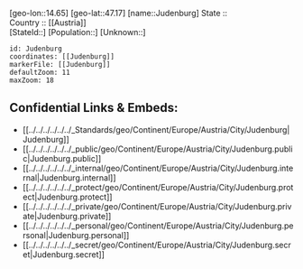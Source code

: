 ﻿---
location: [47.17,14.65] 
mapzoom: [7,12] 
mapmarker: city 
type: City
tags:
- geo/City


SpocWebEntityId: 31221
isDeleted: false
confidential: public

---
[geo-lon::14.65] 
[geo-lat::47.17] 
[name::Judenburg] 
State ::  
Country :: [[Austria]]  
[StateId::] 
[Population::] 
[Unknown::] 


```leaflet
id: Judenburg
coordinates: [[Judenburg]] 
markerFile: [[Judenburg]] 
defaultZoom: 11 
maxZoom: 18
```


## Confidential Links & Embeds: 
- [[../../../../../../_Standards/geo/Continent/Europe/Austria/City/Judenburg|Judenburg]] 
- [[../../../../../../_public/geo/Continent/Europe/Austria/City/Judenburg.public|Judenburg.public]] 
- [[../../../../../../_internal/geo/Continent/Europe/Austria/City/Judenburg.internal|Judenburg.internal]] 
- [[../../../../../../_protect/geo/Continent/Europe/Austria/City/Judenburg.protect|Judenburg.protect]] 
- [[../../../../../../_private/geo/Continent/Europe/Austria/City/Judenburg.private|Judenburg.private]] 
- [[../../../../../../_personal/geo/Continent/Europe/Austria/City/Judenburg.personal|Judenburg.personal]] 
- [[../../../../../../_secret/geo/Continent/Europe/Austria/City/Judenburg.secret|Judenburg.secret]] 
